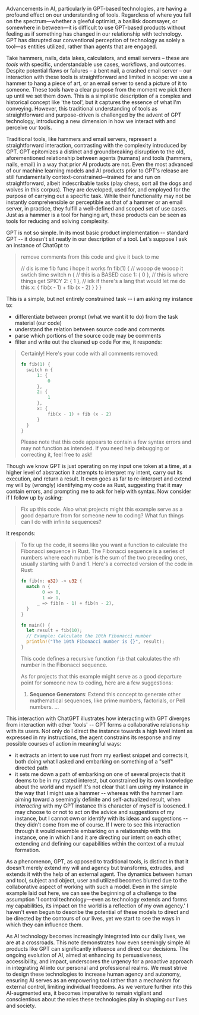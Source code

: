 Advancements in AI, particularly in GPT-based technologies, are having a profound effect on our understanding of tools. Regardless of where you fall on the spectrum—whether a gleeful optimist, a basilisk doomsayer, or somewhere in between—it is difficult to use GPT-based products without feeling as if something has changed in our relationship with technology. GPT has disrupted our conventional perception of technology as solely a tool—as entities utilized, rather than agents that are engaged.

Take hammers, nails, data lakes, calculators, and email servers – these are *tools* with specific, understandable use cases, workflows, and outcomes. Despite potential flaws or failures – a bent nail, a crashed email server – our interaction with these tools is straightforward and limited in scope: we use a hammer to hang a piece of art, or an email server to send a picture of it to someone. These tools have a clear purpose from the moment we pick them up until we set them down. This is a simplistic description of a complex and historical concept like 'the tool', but it captures the essence of what I'm conveying. However, this traditional understanding of tools as straightforward and purpose-driven is challenged by the advent of GPT technology, introducing a new dimension in how we interact with and perceive our tools.

Traditional tools, like hammers and email servers, represent a straightforward interaction, contrasting with the complexity introduced by GPT. GPT epitomizes a distinct and groundbreaking disruption to the old, aforementioned relationship between agents (humans) and tools (hammers, nails, email) in a way that prior AI products are not. Even the most advanced of our machine learning models and AI products prior to GPT's release are still fundamentally context-constrained—trained for and run on straightforward, albeit indescribable tasks (play chess, sort all the dogs and wolves in this corpus). They are developed, used for, and employed for the purpose of carrying out a specific task. While their functionality may not be instantly comprehensible or perceptible as that of a hammer or an email server, in practice, they fulfill a well-defined and scoped set of use cases. Just as a hammer is a tool for hanging art, these products can be seen as tools for reducing and solving complexity.

GPT is not so simple. In its most basic product implementation -- standard GPT -- it doesn't sit neatly in our description of a tool. Let's suppose I ask an instance of ChatGpt to

> remove comments from this code and give it back to me
> 
> // dis is me fib func i hope it works
> fn fib(1) {
> 	// wooop de wooop it swtich time
> 	switch n {
> 		// this is a BASED case
> 		1: {
> 			0
> 		},
> 		// this is where things get SPICY
> 		2: {
> 			1
> 		},
> 		// idk if there's a lang that would let me do this
> 		x: { 
> 			fib(x - 1) + fib (x - 2)
> 		}
> 	}
> }

This is a simple, but not entirely constrained task -- i am asking my instance to:
- differentiate between prompt (what we want it to do) from the task material (our code)
-  understand the relation between source code and comments
- parse which portions of the source code may be comments
- filter and write out the cleaned up code
For me, it responds:

> Certainly! Here's your code with all comments removed:
> 
> ```rust
> fn fib(1) {
> 	switch n {
> 		1: {
> 			0
> 		},
> 		2: {
> 			1
> 		},
> 		x: { 
> 			fib(x - 1) + fib (x - 2)
> 		}
> 	}
> }
> ```
> Please note that this code appears to contain a few syntax errors and may not function as intended. If you need help debugging or correcting it, feel free to ask!

Though we know GPT is just operating on my input one token at a time, at a higher level of abstraction it attempts to interpret my intent, carry out its execution, and return a result. It even goes as far to re-interpret and extend my will by (wrongly) identifying my code as Rust, suggesting that it may contain errors, and prompting me to ask for help with syntax. Now consider if I follow up by asking:

> Fix up this code. Also what projects might this example serve as a good departure from for someone new to coding? What fun things can I do with infinite sequences?

It responds:

> To fix up the code, it seems like you want a function to calculate the Fibonacci sequence in Rust. The Fibonacci sequence is a series of numbers where each number is the sum of the two preceding ones, usually starting with 0 and 1. Here's a corrected version of the code in Rust:
> 
> ```rust
> fn fib(n: u32) -> u32 {
> 	match n {
>         0 => 0,
>         1 => 1,
> 	    _ => fib(n - 1) + fib(n - 2),     
> 	}
> }  
> 
> fn main() {
> 	let result = fib(10); 
> 	// Example: Calculate the 10th Fibonacci number
> 	println!("The 10th Fibonacci number is {}", result); 
> }
> ```
> 
> This code defines a recursive function `fib` that calculates the `n`th number in the Fibonacci sequence.
> 
> As for projects that this example might serve as a good departure point for someone new to coding, here are a few suggestions:
> 
> 1. **Sequence Generators**: Extend this concept to generate other mathematical sequences, like prime numbers, factorials, or Pell numbers.
>  ...

This interaction with ChatGPT illustrates how interacting with GPT diverges from interaction with other 'tools' -- GPT forms a collaborative relationship with its users. Not only do I direct the instance towards a high level intent as expressed in my instructions, the agent constrains its response and my possible courses of action in meaningful ways:
- it extracts an intent to use rust from my earliest snippet and corrects it, both doing what I asked and embarking on something of a "self" directed path
- it sets me down a path of embarking on one of several projects that it deems to be in my stated interest, but constrained by its own knowledge about the world and myself
It's not clear that I am _using_ my instance in the way that I might use a hammer -- whereas with the hammer I am aiming toward a seemingly definite and self-actualized result, when _interacting_ with my GPT instance this character of myself is loosened. I may choose to or not to act on the advice and suggestions of my instance, but I cannot own or identify with its ideas and suggestions -- they didn't come from me of course. If I were to see this interaction through it would resemble embarking on a relationship with this instance, one in which I and it are directing our intent on each other, extending and defining our capabilities within the context of a mutual formation.

As a phenomenon, GPT, as opposed to traditional tools, is distinct in that it doesn't merely extend my will and agency but transforms, extrudes, and extends it with the help of an external agent. The dynamics between human and tool, subject and object, user and utilized becomes blurred due to the collaborative aspect of working with such a model. Even in the simple example laid out here, we can see the beginning of a challenge to the assumption 'I control technology—even as technology extends and forms my capabilities, its impact on the world is a reflection of my own agency.' I haven't even begun to describe the potential of these models to direct and be directed by the contours of our lives, yet we start to see the ways in which they can influence them.

As AI technology becomes increasingly integrated into our daily lives, we are at a crossroads. This note demonstrates how even seemingly simple AI products like GPT can significantly influence and direct our decisions. The ongoing evolution of AI, aimed at enhancing its persuasiveness, accessibility, and impact, underscores the urgency for a proactive approach in integrating AI into our personal and professional realms. We must strive to design these technologies to increase human agency and autonomy, ensuring AI serves as an empowering tool rather than a mechanism for external control, limiting individual freedoms. As we venture further into this AI-augmented era, it becomes imperative to remain vigilant and conscientious about the roles these technologies play in shaping our lives and society.